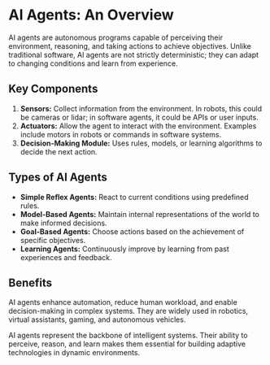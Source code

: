 # AI Agents: An Overview

AI agents are autonomous programs capable of perceiving their environment, reasoning, and taking actions to achieve objectives. Unlike traditional software, AI agents are not strictly deterministic; they can adapt to changing conditions and learn from experience.

## Key Components

1. **Sensors:** Collect information from the environment. In robots, this could be cameras or lidar; in software agents, it could be APIs or user inputs.
2. **Actuators:** Allow the agent to interact with the environment. Examples include motors in robots or commands in software systems.
3. **Decision-Making Module:** Uses rules, models, or learning algorithms to decide the next action.

## Types of AI Agents

- **Simple Reflex Agents:** React to current conditions using predefined rules.
- **Model-Based Agents:** Maintain internal representations of the world to make informed decisions.
- **Goal-Based Agents:** Choose actions based on the achievement of specific objectives.
- **Learning Agents:** Continuously improve by learning from past experiences and feedback.

## Benefits

AI agents enhance automation, reduce human workload, and enable decision-making in complex systems. They are widely used in robotics, virtual assistants, gaming, and autonomous vehicles.

AI agents represent the backbone of intelligent systems. Their ability to perceive, reason, and learn makes them essential for building adaptive technologies in dynamic environments.
